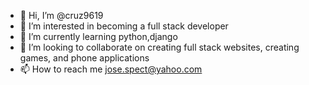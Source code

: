 - 👋 Hi, I’m @cruz9619
- 👀 I’m interested in becoming a full stack developer
- 🌱 I’m currently learning python,django 
- 💞️ I’m looking to collaborate on creating full stack websites, creating games, and phone applications 
- 📫 How to reach me jose.spect@yahoo.com

<!---
cruz9619/cruz9619 is a ✨ special ✨ repository because its `README.md` (this file) appears on your GitHub profile.
You can click the Preview link to take a look at your changes.
--->
